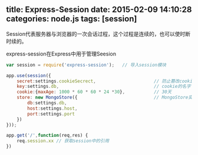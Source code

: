 title: Express-Session
date: 2015-02-09 14:10:28
categories: node.js
tags: [session]
---
Session代表服务器与浏览器的一次会话过程，这个过程是连续的，也可以使时断时续的。
<!--more-->
express-session在Express中用于管理Seesion

```js
var session = require('express-session');	// 导入session模块

app.use(session({
	secret:settings.cookieSecrect,                      // 防止篡改cookie
    key:settings.db,                                    // cookie的名字
    cookie:{maxAge: 1000 * 60 * 60 * 24 *30},           // 30天
    store: new MongoStore({                             // MongoStore实例用来把会话信息存储到数据库中
        db:settings.db,
        host:settings.host,
        port:settings.port
    })
}));

app.get('/',function(req,res) {
	req.session.xx // 获取session中的引用
})
```